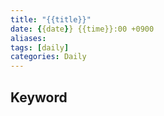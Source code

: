```yaml
---
title: "{{title}}"
date: {{date}} {{time}}:00 +0900
aliases: 
tags: [daily]
categories: Daily
---
```


## Keyword
